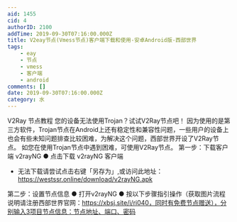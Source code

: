 ```yaml
---
aid: 1455
cid: 4
authorID: 2100
addTime: 2019-09-30T07:16:00.000Z
title: V2eay节点(Vmess节点)客户端下载和使用-安卓Android版-西部世界
tags:
    - eay
    - 节点
    - vmess
    - 客户端
    - android
comments: []
date: 2019-09-30T07:16:00.000Z
category: 水
---
```


V2Ray 节点教程 您的设备无法使用Trojan？试试V2Ray节点吧！ 因为使用的是第三方软件，Trojan节点在Android上还有稳定性和兼容性问题，一些用户的设备上也会有些未知问题排查比较困难，为解决这个问题，西部世界开设了V2Ray节点。 如您在使用Trojan节点中遇到困难，可使用V2Ray节点。 第一步：下载客户端 v2rayNG ● 点击下载 v2rayNG 客户端

*   无法下载请尝试点击右键「另存为」,或访问此地址：https://westssr.online/download/v2rayNG.apk

第二步：设置节点信息 ● 打开v2rayNG ● 按以下步骤指引操作（获取图片流程说明请注册西部世界官网：https://xbsj.site/i/ri040，同时有免费节点赠送），分别输入3项目节点信息：节点地址、端口、密码
